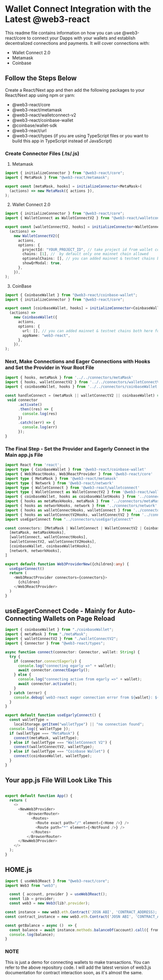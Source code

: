 # Wallet Connect Integration with the Latest @web3-react

This readme file contains information on how you can use @web3-react/core to connect your Dapps with your wallets and establish decentralized connections and payments. It will cover connections with:

- Wallet Connect 2.0
- Metamask
- Coinbase

## Follow the Steps Below

Create a React/Next app and then add the following packages to your React/Next app using npm or yarn:

- @web3-react/core
- @web3-react/metamask
- @web3-react/walletconnect-v2
- @web3-react/coinbase-wallet
- @coinbase/wallet-sdk
- @web3-react/url
- @web3-react/types (if you are using TypeScript files or you want to build this app in TypeScript instead of JavaScript)

### Create Connector Files (.ts/.js)

1. Metamask

```typescript
import { initializeConnector } from "@web3-react/core";
import { MetaMask } from "@web3-react/metamask";

export const [metaMask, hooks] = initializeConnector<MetaMask>(
  (actions) => new MetaMask({ actions }),
);
```

2. Wallet Connect 2.0

```typescript
import { initializeConnector } from "@web3-react/core";
import { WalletConnect as WalletConnectV2 } from "@web3-react/walletconnect-v2";

export const [walletConnectV2, hooks] = initializeConnector<WalletConnectV2>(
  (actions) =>
    new WalletConnectV2({
      actions,
      options: {
        projectId: "YOUR_PROJECT_ID", // take project id from wallet connect 2.0 Visit https://walletconnect.com/ for more information.
        chains: [1], //  by default only one mainnet chain allowed
        optionalChains: [], // you can added mainnet & testnet chains both here for ex. [1, 4, 5,96,57....]
        showQrModal: true,
      },
    }),
);
```

3. CoinBase

```typescript
import { CoinbaseWallet } from "@web3-react/coinbase-wallet";
import { initializeConnector } from "@web3-react/core";

export const [coinbaseWallet, hooks] = initializeConnector<CoinbaseWallet>(
  (actions) =>
    new CoinbaseWallet({
      actions,
      options: {
        url: [], // you can added mainnet & testnet chains both here for ex. [1, 4, 5,96,57....]
        appName: "web3-react",
      },
    }),
);
```

### Next, Make Connections and Eager Connections with Hooks and Set the Provider in Your Root File

```typescript
import { hooks, metaMask } from '../../connectors/metaMask'
import { hooks, walletConnectV2 } from '../../connectors/walletConnectV2'
import { coinbaseWallet, hooks } from '../../connectors/coinbaseWallet'

const handleConnect = (metaMask || walletConnectV2 || coinbaseWallet) => { // you can get connecter from the above example
 void connector
      .activate()
      .then((res) => {
        console.log(res)
      })
      .catch((err) => {
        console.log(err)
      });
}

```

### The Final Step - Set the Provider and Eagerly Connect in the Main app.js File

```typescript
import React from 'react';
import type { CoinbaseWallet } from '@web3-react/coinbase-wallet'
import { Web3ReactHooks, Web3ReactProvider } from '@web3-react/core'
import type { MetaMask } from '@web3-react/metamask'
import type { Network } from '@web3-react/network'
import type { WalletConnect } from '@web3-react/walletconnect'
import type { WalletConnect as WalletConnectV2 } from '@web3-react/walletconnect-v2'
import { coinbaseWallet, hooks as coinbaseWalletHooks } from '../connectors/coinbaseWallet'
import { hooks as metaMaskHooks, metaMask } from '../connectors/metaMask'
import { hooks as networkHooks, network } from '../connectors/network'
import { hooks as walletConnectHooks, walletConnect } from '../connectors/walletConnect'
import { hooks as walletConnectV2Hooks, walletConnectV2 } from '../connectors/walletConnectV2'
import useEgarConnect from "../connectors/useEgarlyConnect"

const connectors: [MetaMask | WalletConnect | WalletConnectV2 | CoinbaseWallet | Network, Web3ReactHooks][] = [
  [metaMask, metaMaskHooks],
  [walletConnect, walletConnectHooks],
  [walletConnectV2, walletConnectV2Hooks],
  [coinbaseWallet, coinbaseWalletHooks],
  [network, networkHooks],
]

export default function Web3ProviderNew({children}:any) {
  useEgarConnect()
  return (
    <Web3ReactProvider connectors={connectors}>
      {children}
    </Web3ReactProvider>
  )
}
```

## useEagerConnect Code - Mainly for Auto-Connecting Wallets on Page Reload

```typescript
import { coinbaseWallet } from "./coinbaseWallet";
import { metaMask } from "./metaMask";
import { walletConnectV2 } from "./walletConnectV2";
import { Connector } from "@web3-react/types";

async function connect(connector: Connector, wallet: String) {
  try {
    if (connector.connectEagerly) {
      console.log("connecting egarly =>" + wallet);
      await connector.connectEagerly();
    } else {
      console.log("connecting active from egarly =>" + wallet);
      await connector.activate();
    }
  } catch (error) {
    console.debug(`web3-react eager connection error from ${wallet}: ${error}`);
  }
}

export default function useEgarlyConnect() {
  const walletType =
    localStorage.getItem("walletType") || "no connection found";
  console.log({ walletType });
  if (walletType === "MetaMask") {
    connect(metaMask, walletType);
  } else if (walletType === "WalletConnect V2") {
    connect(walletConnectV2, walletType);
  } else if (walletType === "Coinbase Wallet") {
    connect(coinbaseWallet, walletType);
  }
}
```

## Your app.js File Will Look Like This

```typescript

export default function App() {
  return (
    <>
      <NewWeb3Provider>
          <BrowserRouter>
            <Routes>
              <Route exact path="/" element={<Home />} />
              <Route path="*" element={<NotFound />} />
            </Routes>
          </BrowserRouter>
      </NewWeb3Provider>
    </>
  );
}

```

## HOME.js

```typescript
import { useWeb3React } from "@web3-react/core";
import Web3 from "web3";

  const { account, provider } = useWeb3React();
  const lib = provider;
  const web3 = new Web3(lib?.provider);

const instance = new web3.eth.Contract('JOSN ABI', 'CONTRACT_ADDRESS);
const contract_instance = new web3.eth.Contract('JOSN ABI', 'CONTRACT_ADDRESS');

const getBalance = async ()  => {
  const balance = await instance.methods.balanceOf(account).call({ from: account })
  console.log(balance);
}

```

### NOTE

This is just a demo for connecting wallets to make transactions. You can refer to the above repository code. I will add the latest version of web3.js documentation for contract interaction soon, as it's almost the same.
